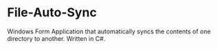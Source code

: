 File-Auto-Sync
==============

Windows Form Application that automatically syncs the contents of one directory to another. Written in C#.